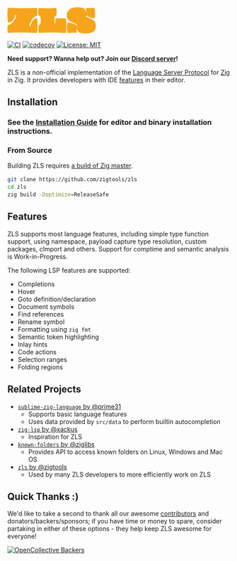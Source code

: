 <img src="https://raw.githubusercontent.com/zigtools/zls/master/.github/assets/zls-opt.svg" alt="ZLS Logo" width=200>

[![CI](https://github.com/zigtools/zls/actions/workflows/main.yml/badge.svg)](https://github.com/zigtools/zls/actions/workflows/main.yml)
[![codecov](https://codecov.io/github/zigtools/zls/graph/badge.svg?token=WE18MPF00W)](https://codecov.io/github/zigtools/zls)
[![License: MIT](https://img.shields.io/badge/License-MIT-yellow.svg)](https://opensource.org/licenses/MIT)

**Need support? Wanna help out? Join our [Discord server](https://discord.gg/5m5U3qpUhk)!**

ZLS is a non-official implementation of the [Language Server Protocol](https://microsoft.github.io/language-server-protocol/) for [Zig](https://ziglang.org/) in Zig. It provides developers with IDE [features](#features) in their editor.

## Installation

### See the [Installation Guide](https://zigtools.org/zls/install/) for editor and binary installation instructions.

### From Source

Building ZLS requires [a build of Zig master](https://ziglang.org/download/).

```bash
git clone https://github.com/zigtools/zls
cd zls
zig build -Doptimize=ReleaseSafe
```

## Features

ZLS supports most language features, including simple type function support, using namespace, payload capture type resolution, custom packages, cImport and others. Support for comptime and semantic analysis is Work-in-Progress.

The following LSP features are supported:

- Completions
- Hover
- Goto definition/declaration
- Document symbols
- Find references
- Rename symbol
- Formatting using `zig fmt`
- Semantic token highlighting
- Inlay hints
- Code actions
- Selection ranges
- Folding regions

## Related Projects

- [`sublime-zig-language` by @prime31](https://github.com/prime31/sublime-zig-language)
  - Supports basic language features
  - Uses data provided by `src/data` to perform builtin autocompletion
- [`zig-lsp` by @xackus](https://github.com/xackus/zig-lsp)
  - Inspiration for ZLS
- [`known-folders` by @ziglibs](https://github.com/ziglibs/known-folders)
  - Provides API to access known folders on Linux, Windows and Mac OS
- [`zls` by @zigtools](https://github.com/zigtools/zls)
  - Used by many ZLS developers to more efficiently work on ZLS

## Quick Thanks :)

We'd like to take a second to thank all our awesome [contributors](https://github.com/zigtools/zls/graphs/contributors) and donators/backers/sponsors; if you have time or money to spare, consider partaking in either of these options - they help keep ZLS awesome for everyone!

[![OpenCollective Backers](https://opencollective.com/zigtools/backers.svg?width=890&limit=1000)](https://opencollective.com/zigtools#category-CONTRIBUTE)
